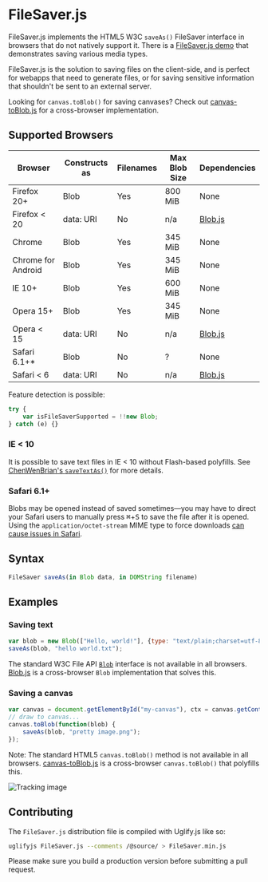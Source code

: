 # FileSaver.js

FileSaver.js implements the HTML5 W3C `saveAs()` FileSaver interface in browsers that do
not natively support it. There is a [FileSaver.js demo][1] that demonstrates saving
various media types.

FileSaver.js is the solution to saving files on the client-side, and is perfect for
webapps that need to generate files, or for saving sensitive information that shouldn't be
sent to an external server.

Looking for `canvas.toBlob()` for saving canvases? Check out
[canvas-toBlob.js](https://github.com/eligrey/canvas-toBlob.js) for a cross-browser implementation.

## Supported Browsers

| Browser        | Constructs as | Filenames    | Max Blob Size | Dependencies |
| -------------- | ------------- | ------------ | ------------- | ------------ |
| Firefox 20+    | Blob          | Yes          | 800 MiB       | None         |
| Firefox < 20   | data: URI     | No           | n/a           | [Blob.js](https://github.com/eligrey/Blob.js) |
| Chrome         | Blob          | Yes          | 345 MiB       | None         |
| Chrome for Android | Blob      | Yes          | 345 MiB       | None         |
| IE 10+         | Blob          | Yes          | 600 MiB       | None         |
| Opera 15+      | Blob          | Yes          | 345 MiB       | None         |
| Opera < 15     | data: URI     | No           | n/a           | [Blob.js](https://github.com/eligrey/Blob.js) |
| Safari 6.1+*   | Blob          | No           | ?             | None         |
| Safari < 6     | data: URI     | No           | n/a           | [Blob.js](https://github.com/eligrey/Blob.js) |

Feature detection is possible:

```js
try {
    var isFileSaverSupported = !!new Blob;
} catch (e) {}
```

### IE < 10

It is possible to save text files in IE < 10 without Flash-based polyfills.
See [ChenWenBrian's `saveTextAs()`](https://github.com/ChenWenBrian/FileSaver.js#examples) for more details.

### Safari 6.1+

Blobs may be opened instead of saved sometimes—you may have to direct your Safari users to manually
press <kbd>⌘</kbd>+<kbd>S</kbd> to save the file after it is opened. Using the `application/octet-stream` MIME type to force downloads [can cause issues in Safari](https://github.com/eligrey/FileSaver.js/issues/12#issuecomment-47247096).

## Syntax

```js
FileSaver saveAs(in Blob data, in DOMString filename)
```

## Examples

### Saving text

```js
var blob = new Blob(["Hello, world!"], {type: "text/plain;charset=utf-8"});
saveAs(blob, "hello world.txt");
```

The standard W3C File API [`Blob`][3] interface is not available in all browsers.
[Blob.js][4] is a cross-browser `Blob` implementation that solves this.

### Saving a canvas

```js
var canvas = document.getElementById("my-canvas"), ctx = canvas.getContext("2d");
// draw to canvas...
canvas.toBlob(function(blob) {
    saveAs(blob, "pretty image.png");
});
```

Note: The standard HTML5 `canvas.toBlob()` method is not available in all browsers.
[canvas-toBlob.js][5] is a cross-browser `canvas.toBlob()` that polyfills this.


![Tracking image](https://in.getclicky.com/212712ns.gif)

  [1]: http://eligrey.com/demos/FileSaver.js/
  [3]: https://developer.mozilla.org/en-US/docs/DOM/Blob
  [4]: https://github.com/eligrey/Blob.js
  [5]: https://github.com/eligrey/canvas-toBlob.js

## Contributing

The `FileSaver.js` distribution file is compiled with Uglify.js like so:

```bash
uglifyjs FileSaver.js --comments /@source/ > FileSaver.min.js
```

Please make sure you build a production version before submitting a pull request.
